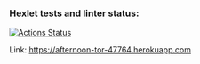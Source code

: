 ### Hexlet tests and linter status:
[![Actions Status](https://github.com/konpaa/php-project-lvl3/workflows/hexlet-check/badge.svg)](https://github.com/konpaa/php-project-lvl3/actions)

Link: https://afternoon-tor-47764.herokuapp.com